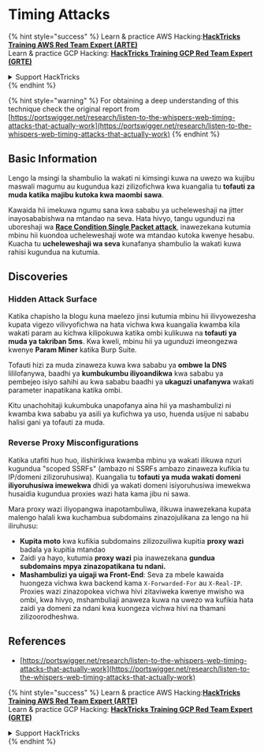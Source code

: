 # Timing Attacks

{% hint style="success" %}
Learn & practice AWS Hacking:<img src="../.gitbook/assets/arte.png" alt="" data-size="line">[**HackTricks Training AWS Red Team Expert (ARTE)**](https://training.hacktricks.xyz/courses/arte)<img src="../.gitbook/assets/arte.png" alt="" data-size="line">\
Learn & practice GCP Hacking: <img src="../.gitbook/assets/grte.png" alt="" data-size="line">[**HackTricks Training GCP Red Team Expert (GRTE)**<img src="../.gitbook/assets/grte.png" alt="" data-size="line">](https://training.hacktricks.xyz/courses/grte)

<details>

<summary>Support HackTricks</summary>

* Check the [**subscription plans**](https://github.com/sponsors/carlospolop)!
* **Join the** 💬 [**Discord group**](https://discord.gg/hRep4RUj7f) or the [**telegram group**](https://t.me/peass) or **follow** us on **Twitter** 🐦 [**@hacktricks\_live**](https://twitter.com/hacktricks\_live)**.**
* **Share hacking tricks by submitting PRs to the** [**HackTricks**](https://github.com/carlospolop/hacktricks) and [**HackTricks Cloud**](https://github.com/carlospolop/hacktricks-cloud) github repos.

</details>
{% endhint %}

{% hint style="warning" %}
For obtaining a deep understanding of this technique check the original report from [https://portswigger.net/research/listen-to-the-whispers-web-timing-attacks-that-actually-work](https://portswigger.net/research/listen-to-the-whispers-web-timing-attacks-that-actually-work)
{% endhint %}

## Basic Information

Lengo la msingi la shambulio la wakati ni kimsingi kuwa na uwezo wa kujibu maswali magumu au kugundua kazi zilizofichwa kwa kuangalia tu **tofauti za muda katika majibu kutoka kwa maombi sawa**.

Kawaida hii imekuwa ngumu sana kwa sababu ya ucheleweshaji na jitter inayosababishwa na mtandao na seva. Hata hivyo, tangu ugunduzi na uboreshaji wa [**Race Condition Single Packet attack**](race-condition.md#http-2-single-packet-attack-vs.-http-1.1-last-byte-synchronization), inawezekana kutumia mbinu hii kuondoa ucheleweshaji wote wa mtandao kutoka kwenye hesabu.\
Kuacha tu **ucheleweshaji wa seva** kunafanya shambulio la wakati kuwa rahisi kugundua na kutumia.

## Discoveries

### Hidden Attack Surface

Katika chapisho la blogu kuna maelezo jinsi kutumia mbinu hii ilivyowezesha kupata vigezo vilivyofichwa na hata vichwa kwa kuangalia kwamba kila wakati param au kichwa kilipokuwa katika ombi kulikuwa na **tofauti ya muda ya takriban 5ms**. Kwa kweli, mbinu hii ya ugunduzi imeongezwa kwenye **Param Miner** katika Burp Suite.

Tofauti hizi za muda zinaweza kuwa kwa sababu ya **ombwe la DNS** lililofanywa, baadhi ya **kumbukumbu iliyoandikwa** kwa sababu ya pembejeo isiyo sahihi au kwa sababu baadhi ya **ukaguzi unafanywa** wakati parameter inapatikana katika ombi.

Kitu unachohitaji kukumbuka unapofanya aina hii ya mashambulizi ni kwamba kwa sababu ya asili ya kufichwa ya uso, huenda usijue ni sababu halisi gani ya tofauti za muda.

### Reverse Proxy Misconfigurations

Katika utafiti huo huo, ilishirikiwa kwamba mbinu ya wakati ilikuwa nzuri kugundua "scoped SSRFs" (ambazo ni SSRFs ambazo zinaweza kufikia tu IP/domeni zilizoruhusiwa). Kuangalia tu **tofauti ya muda wakati domeni iliyoruhusiwa imewekwa** dhidi ya wakati domeni isiyoruhusiwa imewekwa husaidia kugundua proxies wazi hata kama jibu ni sawa.

Mara proxy wazi iliyopangwa inapotambuliwa, ilikuwa inawezekana kupata malengo halali kwa kuchambua subdomains zinazojulikana za lengo na hii iliruhusu:

* **Kupita moto** kwa kufikia subdomains zilizozuiliwa kupitia **proxy wazi** badala ya kupitia mtandao
* Zaidi ya hayo, kutumia **proxy wazi** pia inawezekana **gundua subdomains mpya zinazopatikana tu ndani.**
* **Mashambulizi ya uigaji wa Front-End**: Seva za mbele kawaida huongeza vichwa kwa backend kama `X-Forwarded-For` au `X-Real-IP`. Proxies wazi zinazopokea vichwa hivi zitaviweka kwenye mwisho wa ombi, kwa hivyo, mshambuliaji anaweza kuwa na uwezo wa kufikia hata zaidi ya domeni za ndani kwa kuongeza vichwa hivi na thamani zilizoorodheshwa.

## References

* [https://portswigger.net/research/listen-to-the-whispers-web-timing-attacks-that-actually-work](https://portswigger.net/research/listen-to-the-whispers-web-timing-attacks-that-actually-work)

{% hint style="success" %}
Learn & practice AWS Hacking:<img src="../.gitbook/assets/arte.png" alt="" data-size="line">[**HackTricks Training AWS Red Team Expert (ARTE)**](https://training.hacktricks.xyz/courses/arte)<img src="../.gitbook/assets/arte.png" alt="" data-size="line">\
Learn & practice GCP Hacking: <img src="../.gitbook/assets/grte.png" alt="" data-size="line">[**HackTricks Training GCP Red Team Expert (GRTE)**<img src="../.gitbook/assets/grte.png" alt="" data-size="line">](https://training.hacktricks.xyz/courses/grte)

<details>

<summary>Support HackTricks</summary>

* Check the [**subscription plans**](https://github.com/sponsors/carlospolop)!
* **Join the** 💬 [**Discord group**](https://discord.gg/hRep4RUj7f) or the [**telegram group**](https://t.me/peass) or **follow** us on **Twitter** 🐦 [**@hacktricks\_live**](https://twitter.com/hacktricks\_live)**.**
* **Share hacking tricks by submitting PRs to the** [**HackTricks**](https://github.com/carlospolop/hacktricks) and [**HackTricks Cloud**](https://github.com/carlospolop/hacktricks-cloud) github repos.

</details>
{% endhint %}
